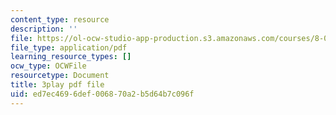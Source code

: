 ```yaml
---
content_type: resource
description: ''
file: https://ol-ocw-studio-app-production.s3.amazonaws.com/courses/8-01sc-classical-mechanics-fall-2016/ed7ec4696def006870a2b5d64b7c096f_7Mv5hT1nugQ.pdf
file_type: application/pdf
learning_resource_types: []
ocw_type: OCWFile
resourcetype: Document
title: 3play pdf file
uid: ed7ec469-6def-0068-70a2-b5d64b7c096f
---
```

